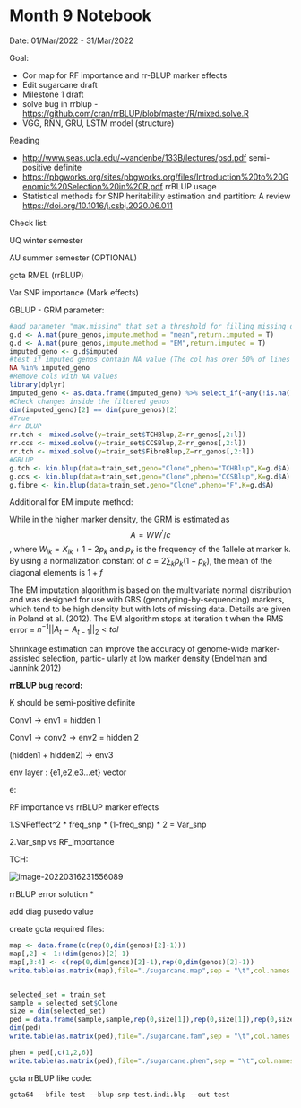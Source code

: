 Month 9 Notebook
====

Date: 01/Mar/2022 - 31/Mar/2022



Goal:

+ Cor map for RF importance and rr-BLUP marker effects
+ Edit sugarcane draft
+ Milestone 1 draft
+ solve bug in rrblup - https://github.com/cran/rrBLUP/blob/master/R/mixed.solve.R
+ VGG, RNN, GRU, LSTM model (structure)

Reading

+ http://www.seas.ucla.edu/~vandenbe/133B/lectures/psd.pdf semi-positive definite
+ https://pbgworks.org/sites/pbgworks.org/files/Introduction%20to%20Genomic%20Selection%20in%20R.pdf rrBLUP usage
+ Statistical methods for SNP heritability estimation and partition: A review https://doi.org/10.1016/j.csbj.2020.06.011

Check list:

UQ winter semester

AU summer semester (OPTIONAL)

gcta RMEL (rrBLUP)

Var SNP importance (Mark effects)





GBLUP - GRM parameter:

```R
#add parameter "max.missing" that set a threshold for filling missing data. While a SNP value is NA in over 50% Clones, this col will remain NA,and should be filtered.
g.d <- A.mat(pure_genos,impute.method = "mean",return.imputed = T)
g.d <- A.mat(pure_genos,impute.method = "EM",return.imputed = T)
imputed_geno <- g.d$imputed
#test if imputed genos contain NA value (The col has over 50% of lines with missed data)
NA %in% imputed_geno
#Remove cols with NA values
library(dplyr)
imputed_geno <- as.data.frame(imputed_geno) %>% select_if(~any(!is.na(.)))
#Check changes inside the filtered genos
dim(imputed_geno)[2] == dim(pure_genos)[2]
#True
#rr BLUP
rr.tch <- mixed.solve(y=train_set$TCHBlup,Z=rr_genos[,2:l])
rr.ccs <- mixed.solve(y=train_set$CCSBlup,Z=rr_genos[,2:l])
rr.tch <- mixed.solve(y=train_set$FibreBlup,Z=rr_genos[,2:l])
#GBLUP
g.tch <- kin.blup(data=train_set,geno="Clone",pheno="TCHBlup",K=g.d$A)
g.ccs <- kin.blup(data=train_set,geno="Clone",pheno="CCSBlup",K=g.d$A)
g.fibre <- kin.blup(data=train_set,geno="Clone",pheno="F",K=g.d$A)
```

Additional for EM impute method:

While in the higher marker density, the GRM is estimated as $$A=WW^{'}/c$$, where $W_{ik} = X_{ik} + 1 -2p_k$ and $p_k$ is the frequency of the 1allele at marker k. By using a normalization constant of $c=2\sum_kp_k(1-p_k)$, the mean of the diagonal elements is $1 + f$   

The EM imputation algorithm is based on the multivariate normal distribution and was designed for
use with GBS (genotyping-by-sequencing) markers, which tend to be high density but with lots of
missing data. Details are given in Poland et al. (2012). The EM algorithm stops at iteration t when
the RMS error = $n^{-1}||A_t = A_{t-1}||_2 < tol$ 

Shrinkage estimation can improve the accuracy of genome-wide marker-assisted selection, partic-
ularly at low marker density (Endelman and Jannink 2012)

**rrBLUP bug record:**

K should be semi-positive definite 





Conv1 -> env1 = hidden 1

Conv1 -> conv2 -> env2 = hidden 2

(hidden1 + hidden2) -> env3 



env layer : {e1,e2,e3...et} vector

e: 



RF importance vs rrBLUP marker effects

1.SNPeffect^2 * freq_snp * (1-freq_snp) * 2 = Var_snp

2.Var_snp vs RF_importance 

TCH:

![image-20220316231556089](C:\Users\pc\AppData\Roaming\Typora\typora-user-images\image-20220316231556089.png)

rrBLUP error solution * 

add diag pusedo value



create gcta required files:

```R
map <- data.frame(c(rep(0,dim(genos)[2]-1)))
map[,2] <- 1:(dim(genos)[2]-1)
map[,3:4] <- c(rep(0,dim(genos)[2]-1),rep(0,dim(genos)[2]-1))
write.table(as.matrix(map),file="./sugarcane.map",sep = "\t",col.names = F,row.names = F)


selected_set = train_set
sample = selected_set$Clone
size = dim(selected_set)
ped = data.frame(sample,sample,rep(0,size[1]),rep(0,size[1]),rep(0,size[1]),selected_set$TCHBlup)
dim(ped)
write.table(as.matrix(ped),file="./sugarcane.fam",sep = "\t",col.names = F,row.names = F)

phen = ped[,c(1,2,6)]
write.table(as.matrix(ped),file="./sugarcane.phen",sep = "\t",col.names = F,row.names = F)
```



gcta rrBLUP like code:

```Shell
gcta64 --bfile test --blup-snp test.indi.blp --out test
```


